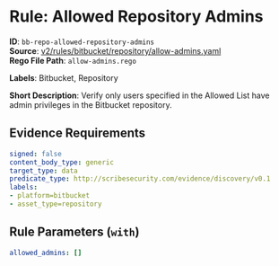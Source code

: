 # Rule: Allowed Repository Admins

**ID**: `bb-repo-allowed-repository-admins`  
**Source**: [v2/rules/bitbucket/repository/allow-admins.yaml](https://github.com/scribe-public/sample-policies/v2/rules/bitbucket/repository/allow-admins.yaml)  
**Rego File Path**: `allow-admins.rego`  

**Labels**: Bitbucket, Repository

**Short Description**: Verify only users specified in the Allowed List have admin privileges in the Bitbucket repository.

## Evidence Requirements

```yaml
signed: false
content_body_type: generic
target_type: data
predicate_type: http://scribesecurity.com/evidence/discovery/v0.1
labels:
- platform=bitbucket
- asset_type=repository
```
## Rule Parameters (`with`)

```yaml
allowed_admins: []
```
